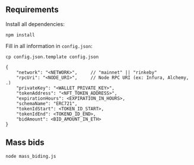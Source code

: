 ## Requirements

Install all dependencies:
```shell
npm install
```

Fill in all information in `config.json`:
```shell
cp config.json.template config.json

{
    "network": "<NETWORK>",     // "mainnet" || "rinkeby"
    "rpcUri": "<NODE_URI>",     // Node RPC URI (ex: Infura, Alchemy, .)
    "privateKey": "<WALLET_PRIVATE_KEY>",
    "tokenAddress": "<NFT_TOKEN_ADDRESS>",
    "expirationHours": <EXPIRATION_IN_HOURS>,
    "schemaName": "ERC721",
    "tokenIdStart": <TOKEN_ID_START>,
    "tokenIdEnd": <TOKEND_ID_END>,
    "bidAmount": <BID_AMOUNT_IN_ETH> 
}
```


## Mass bids
```shell
node mass_biding.js
```

